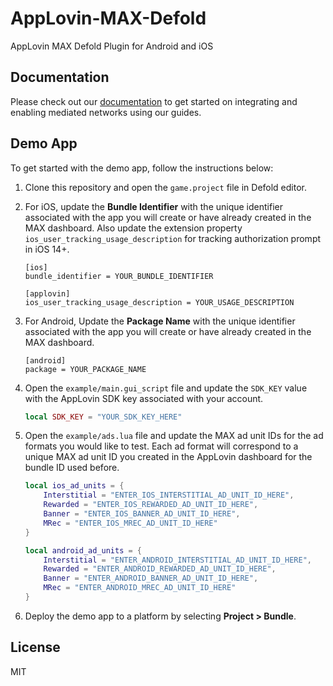 
# AppLovin-MAX-Defold

AppLovin MAX Defold Plugin for Android and iOS

## Documentation

Please check out our [documentation](https://dash.applovin.com/documentation/mediation/defold/getting-started/integration) to get started on integrating and enabling mediated networks using our guides.

## Demo App

To get started with the demo app, follow the instructions below:

1. Clone this repository and open the `game.project` file in Defold editor.
2. For iOS, update the **Bundle Identifier** with the unique identifier associated with the app you will create or have already created in the MAX dashboard. Also update the extension property `ios_user_tracking_usage_description` for tracking authorization prompt in iOS 14+.
	```
	[ios]  
	bundle_identifier = YOUR_BUNDLE_IDENTIFIER  
	  
	[applovin]  
	ios_user_tracking_usage_description = YOUR_USAGE_DESCRIPTION
	```

3. For Android, Update the  **Package Name**  with the unique identifier associated with the app you will create or have already created in the MAX dashboard. 
	```
	[android]  
	package = YOUR_PACKAGE_NAME
	```

4. Open the `example/main.gui_script` file and update the `SDK_KEY` value with the AppLovin SDK key associated with your account.
	```lua
	local SDK_KEY = "YOUR_SDK_KEY_HERE"
	```

5. Open the `example/ads.lua` file and update the MAX ad unit IDs for the ad formats you would like to test. Each ad format will correspond to a unique MAX ad unit ID you created in the AppLovin dashboard for the bundle ID used before.
	```lua
	local ios_ad_units = { 
		Interstitial = "ENTER_IOS_INTERSTITIAL_AD_UNIT_ID_HERE",
		Rewarded = "ENTER_IOS_REWARDED_AD_UNIT_ID_HERE",
		Banner = "ENTER_IOS_BANNER_AD_UNIT_ID_HERE",
		MRec = "ENTER_IOS_MREC_AD_UNIT_ID_HERE"
	}

	local android_ad_units = {
		Interstitial = "ENTER_ANDROID_INTERSTITIAL_AD_UNIT_ID_HERE",
		Rewarded = "ENTER_ANDROID_REWARDED_AD_UNIT_ID_HERE",
		Banner = "ENTER_ANDROID_BANNER_AD_UNIT_ID_HERE",
		MRec = "ENTER_ANDROID_MREC_AD_UNIT_ID_HERE"
	}
	```
	
6. Deploy the demo app to a platform by selecting **Project > Bundle**.

## License

MIT

